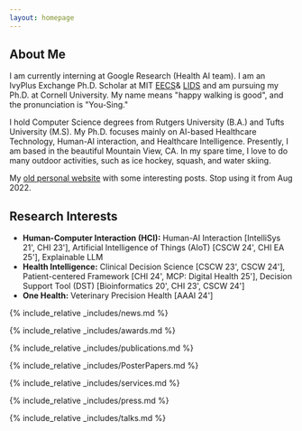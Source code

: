 ```yaml
---
layout: homepage
---
```


## About Me

I am currently interning at Google Research (Health AI team). I am an IvyPlus Exchange Ph.D. Scholar at MIT [EECS](https://www.eecs.mit.edu/)& [LIDS](https://lids.mit.edu/) and am pursuing my Ph.D. at Cornell University. My name means "happy walking is good", and the pronunciation is "You-Sing."

I hold Computer Science degrees from Rutgers University (B.A.) and Tufts University (M.S). My Ph.D. focuses mainly on AI-based Healthcare Technology, Human-AI interaction, and Healthcare Intelligence. Presently, I am based in the beautiful Mountain View, CA. In my spare time, I love to do many outdoor activities, such as ice hockey, squash, and water skiing.

My [old personal website](https://1135100136.wixsite.com/yuexinghao/blog) with some interesting posts. Stop using it from Aug 2022.

<span style="color:red;"></span>

## Research Interests 

- **Human-Computer Interaction (HCI):** Human-AI Interaction [IntelliSys 21', CHI 23'], Artificial Intelligence of Things (AIoT) [CSCW 24', CHI EA 25'], Explainable LLM
- **Health Intelligence:** Clinical Decision Science [CSCW 23', CSCW 24'], Patient-centered Framework [CHI 24', MCP: Digital Health 25'], Decision Support Tool (DST) [Bioinformatics 20', CHI 23', CSCW 24']
- **One Health:** Veterinary Precision Health [AAAI 24']

{% include_relative _includes/news.md %}

{% include_relative _includes/awards.md %}

{% include_relative _includes/publications.md %}

{% include_relative _includes/PosterPapers.md %}

{% include_relative _includes/services.md %}

{% include_relative _includes/press.md %}

{% include_relative _includes/talks.md %}
